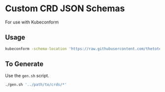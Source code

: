 # Custom CRD JSON Schemas

For use with Kubeconform

## Usage

```sh
kubeconform -schema-location 'https://raw.githubusercontent.com/thetote/crds-catalog/main/{{.Group}}/{{.ResourceKind}}_{{.ResourceAPIVersion}}.json' some.yaml
```

## To Generate

Use the `gen.sh` script.

```sh
./gen.sh '../path/to/crds/*'
```
 
